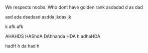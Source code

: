 We respects noobs. Who dont have golden rank
asdadad
d
as
dad

asd
ada
dsadasd
asdda
jkdas
jk

k
afk
afk

AHAHDS
HAShdA
DAhhahda
HDA
h
  adhaHDA
  
  hadH
  h
  da
  had
  h 
